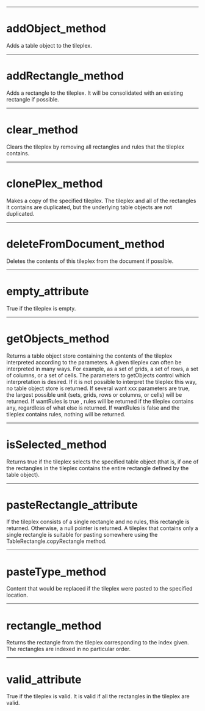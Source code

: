 

---

# addObject_method

Adds a table object to the tileplex.



---

# addRectangle_method

Adds a rectangle to the tileplex. It will be consolidated with an existing rectangle if possible.



---

# clear_method

Clears the tileplex by removing all rectangles and rules that the tileplex contains.



---

# clonePlex_method

Makes a copy of the specified tileplex. The tileplex and all of the rectangles it contains are duplicated, but the underlying table objects are not duplicated.



---

# deleteFromDocument_method

Deletes the contents of this tileplex from the document if possible.



---

# empty_attribute

True if the tileplex is empty.



---

# getObjects_method

Returns a table object store containing the contents of the tileplex interpreted according to the parameters. A given tileplex can often be interpreted in many ways. For example, as a set of grids, a set of rows, a set of columns, or a set of cells. The parameters to getObjects control which interpretation is desired. If it is not possible to interpret the tileplex this way, no table object store is returned. If several want xxx parameters are true, the largest possible unit (sets, grids, rows or columns, or cells) will be returned. If wantRules is true , rules will be returned if the tileplex contains any, regardless of what else is returned. If wantRules is false and the tileplex contains rules, nothing will be returned.



---

# isSelected_method

Returns true if the tileplex selects the specified table object (that is, if one of the rectangles in the tileplex contains the entire rectangle defined by the table object).



---

# pasteRectangle_attribute

If the tileplex consists of a single rectangle and no rules, this rectangle is returned. Otherwise, a null pointer is returned. A tileplex that contains only a single rectangle is suitable for pasting somewhere using the TableRectangle.copyRectangle method.



---

# pasteType_method

Content that would be replaced if the tileplex were pasted to the specified location.



---

# rectangle_method

Returns the rectangle from the tileplex corresponding to the index given. The rectangles are indexed in no particular order.



---

# valid_attribute

True if the tileplex is valid. It is valid if all the rectangles in the tileplex are valid.